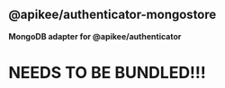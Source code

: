 ## @apikee/authenticator-mongostore

**MongoDB adapter for @apikee/authenticator**

# NEEDS TO BE BUNDLED!!!

